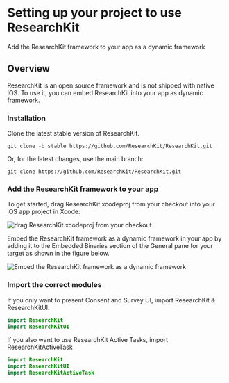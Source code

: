 # Setting up your project to use ResearchKit

Add the ResearchKit framework to your app as a dynamic framework

## Overview

ResearchKit is an open source framework and is not shipped with native IOS. To use it, you can embed ResearchKit into your app as dynamic framework.

### Installation

Clone the latest stable version of ResearchKit.

```
git clone -b stable https://github.com/ResearchKit/ResearchKit.git
```

Or, for the latest changes, use the main branch:

```
git clone https://github.com/ResearchKit/ResearchKit.git
```

### Add the ResearchKit framework to your app 

To get started, drag ResearchKit.xcodeproj from your checkout into your iOS app project in Xcode:

![drag ResearchKit.xcodeproj from your checkout](setting-up-your-project-to-use-researchkit-1)


Embed the ResearchKit framework as a dynamic framework in your app by adding it to the Embedded Binaries section of the General pane for your target as shown in the figure below.

![Embed the ResearchKit framework as a dynamic framework](setting-up-your-project-to-use-researchkit-2)

### Import the correct modules

If you only want to present Consent and Survey UI, import ResearchKit & ResearchKitUI.

```swift
import ResearchKit
import ResearchKitUI
```

If you also want to use ResearchKit Active Tasks, import ResearchKitActiveTask

```swift
import ResearchKit
import ResearchKitUI
import ResearchKitActiveTask
```
